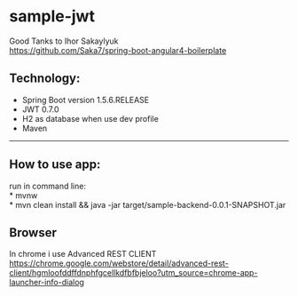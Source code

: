 # sample-jwt

Good Tanks to Ihor Sakaylyuk <br>
https://github.com/Saka7/spring-boot-angular4-boilerplate

Technology:
-
   * Spring Boot version 1.5.6.RELEASE
   * JWT 0.7.0
   * H2 as database when use dev profile 
   * Maven 

---------------------------------------------------
How to use app:
-
run in command line:<br>
    * mvnw <br>
    * mvn clean install && java -jar target/sample-backend-0.0.1-SNAPSHOT.jar
     
     
Browser
-
In chrome i use Advanced REST CLIENT 
https://chrome.google.com/webstore/detail/advanced-rest-client/hgmloofddffdnphfgcellkdfbfbjeloo?utm_source=chrome-app-launcher-info-dialog



   

    
